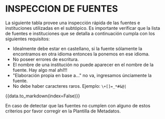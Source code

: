 

# INSPECCION DE FUENTES 

La siguiente tabla provee una inspección rápida de las fuentes e instituciones utilizadas en el subtópico. 
Es importante verificar que la lista de fuentes e instituciones que se detalla a continuación cumpla con los siguientes requisitos:

* Idealmente debe estar en castellano, si la fuente sólamente la encontramos en otra idioma
entonces la ponemos en ese idioma. 
* No poseer errores de escritura.
* El nombre de una institución no puede aparecer en el nombre de la fuente. Hay algo mal ahí!!!
* "Elaboración propia en base a..." no va, ingresamos únciamente la fuente. 
* No debe haber caracteres raros. Ejemplo: `\+[]=_*#&@|`


{{data.to_markdown(index=False)}}


En caso de detectar que las fuentes no cumplen con alguno de estos criterios por favor
corregir en la Plantilla de Metadatos. 